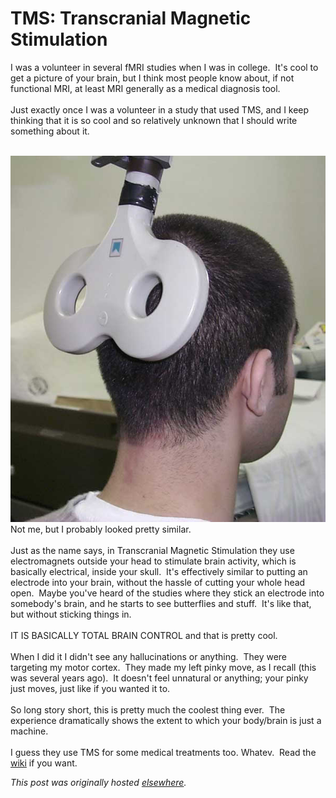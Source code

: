 # TMS: Transcranial Magnetic Stimulation

<div>
<p>I was a volunteer in several fMRI studies when I was in college. &#160;It's cool to get a picture of your brain, but I think most people know about, if not functional MRI, at least MRI generally as a medical diagnosis tool.<br><br>Just exactly once I was a volunteer in a study that used TMS, and I keep thinking that it is so cool and so relatively unknown that I should write something about it.<br><br></p>
<div class="separator"><a href="tms.jpg" imageanchor="1"><img border="0" src="tms.jpg"></a></div>
<div>Not me, but I probably looked pretty similar.</div>
<br>Just as the name says, in Transcranial Magnetic Stimulation they use electromagnets outside your head to stimulate brain activity, which is basically electrical, inside your skull. &#160;It's effectively similar to putting an electrode into your brain, without the hassle of cutting your whole head open. &#160;Maybe you've heard of the studies where they stick an electrode into somebody's brain, and he starts to see butterflies and stuff. &#160;It's like that, but without sticking things in.<br><br>IT IS BASICALLY TOTAL BRAIN CONTROL and that is pretty cool.<br><br>When I did it I didn't see any&#160;hallucinations&#160;or anything. &#160;They were targeting my motor cortex. &#160;They made my left pinky move, as I recall (this was several years ago). &#160;It doesn't feel unnatural or anything; your pinky just moves, just like if you wanted it to.<br><br>So long story short, this is pretty much the coolest thing ever. &#160;The experience dramatically shows the extent to which your body/brain is just a machine.<br><br>I guess they use TMS for some medical treatments too. Whatev. &#160;Read the <a href="http://en.wikipedia.org/wiki/Transcranial_magnetic_stimulation">wiki</a> if you want.</div>


*This post was originally hosted [elsewhere](http://planspace.blogspot.com/2010/11/tms-transcranial-magnetic-stimulation.html).*

